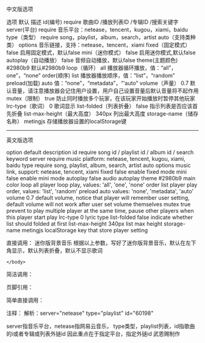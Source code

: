 中文版选项

选项	默认	描述
id(编号)	require	歌曲ID /播放列表ID /专辑ID /搜索关键字
server(平台)	require	音乐平台：netease，tencent，kugou，xiami，baidu
type（类型）	require	song，playlist，album，search，artist
auto（支持类种 类）	options	音乐链接，支持：netease，tencent，xiami
fixed（固定模式）	false	启用固定模式，默认false
mini（迷你模式）	false	启用迷你模式,默认false
autoplay（自动播放）	false	音频自动播放，默认false
theme(主题颜色)	#2980b9	默认#2980b9
loop（循环）	all	播放器循环播放，值：“all”，one”，“none”
order(顺序)	list	播放器播放顺序，值：“list”，“random”
preload(加载)	auto	值：“none”，“metadata”，“'auto”
volume（声量）	0.7	默认音量，请注意播放器会记住用户设置，用户自己设置音量后默认音量将不起作用
mutex（限制）	true	防止同时播放多个玩家，在该玩家开始播放时暂停其他玩家
lrc-type（歌词）	0	歌词显示
list-folded（列表折叠）	false	指示列表是否应该首先折叠
list-max-height（最大高度）	340px	列出最大高度
storage-name（储存名称）	metingjs	存储播放器设置的localStorage键

----------------------------------------------------------------------------------------------------------------------------------------------------------------------

英文版选项

option	default	description
id	require	song id / playlist id / album id / search keyword
server	require	music platform: netease, tencent, kugou, xiami, baidu
type	require	song, playlist, album, search, artist
auto	options	music link, support: netease, tencent, xiami
fixed	false	enable fixed mode
mini	false	enable mini mode
autoplay	false	audio autoplay
theme	#2980b9	main color
loop	all	player loop play, values: 'all', 'one', 'none'
order	list	player play order, values: 'list', 'random'
preload	auto	values: 'none', 'metadata', 'auto'
volume	0.7	default volume, notice that player will remember user setting, default volume will not work after user set volume themselves
mutex	true	prevent to play multiple player at the same time, pause other players when this player start play
lrc-type	0	lyric type
list-folded	false	indicate whether list should folded at first
list-max-height	340px	list max height
storage-name	metingjs	localStorage key that store player setting

直接调用：
迷你版背景音乐
根据以上参数，写好了迷你版背景音乐，默认在左下角显示，默认列表折叠，默认不显示歌词


<!DOCTYPE html>
<html>
	<head>
		<meta charset="utf-8" />
		<title></title>	
	<!-- require APlayer -->
	<link rel="stylesheet" href="https://cdn.jsdelivr.net/gh/wuenci666/wuenci@master/music/APlayer.min.css">
	<script src="https://cdn.jsdelivr.net/gh/wuenci666/wuenci@master/music/APlayer.min.js"></script>
	<!-- require MetingJS -->
	<script src="https://cdn.jsdelivr.net/gh/wuenci666/wuenci@master/music/Meting.min.js"></script>
	</head>
	<body>

<meting-js 
	server="netease" 
	type="playlist" 
	id="60198"
	fixed="true" 
	autoplay="true"
	loop="all"
	order="random"
	preload="auto"
	list-folded="ture"
	list-max-height="500px"
	lrc-type="1">
</meting-js>

	</body>
</html>


简洁调用：


<!--css-->
<link rel="stylesheet" href="https://cdn.jsdelivr.net/gh/wuenci666/wuenci@master/music/APlayer.min.css">
<!--js-->
	<script src="https://cdn.jsdelivr.net/gh/wuenci666/wuenci@master/music/APlayer.min.js"></script>
	<script src="https://cdn.jsdelivr.net/gh/wuenci666/wuenci@master/music/Meting.min.js"></script>
        <!--使用-->
	<meting-js 
	server="netease" 
	type="playlist" 
	id="60198"
	fixed="true" 
	autoplay="true"
	loop="all"
	order="random"
	preload="auto"
	list-folded="ture"
	list-max-height="500px"
	lrc-type="1">
	</meting-js>
	
	
页脚引用：


<link rel="stylesheet" href="https://cdn.jsdelivr.net/gh/wuenci666/wuenci@master/music/APlayer.min.css">
<script src="https://cdn.jsdelivr.net/gh/wuenci666/wuenci@master/music/APlayer.min.js"></script>
<script src="https://cdn.jsdelivr.net/gh/wuenci666/wuenci@master/music/Meting.min.js"></script>
<div>
<meting-js 
	server="netease" 
	type="playlist" 
	id="60198"
	fixed="true" 
	autoplay="true"
	loop="all"
	order="random"
	preload="auto"
	list-folded="ture"
	list-max-height="500px"
	lrc-type="1">
</meting-js>	
</div>


简单直接调用：


<!DOCTYPE html>
<html>
	<head>
		<meta charset="utf-8" />
		<title></title>	
	<!-- require APlayer -->
	<link rel="stylesheet" href="https://cdn.jsdelivr.net/gh/wuenci666/wuenci@master/music/APlayer.min.css">
	<script src="https://cdn.jsdelivr.net/gh/wuenci666/wuenci@master/music/APlayer.min.js"></script>
	<!-- require MetingJS -->
	<script src="https://cdn.jsdelivr.net/gh/wuenci666/wuenci@master/music/Meting.min.js"></script>
	</head>
	<body>
<meting-js server="netease" type="playlist" id="60198"></meting-js>
	</body>
</html>


注释：
 解析：server="netease" type="playlist" id="60198"

server指音乐平台，netease指网易云音乐， type类型，playlist列表，id指歌曲的i或者专辑或列表外链id
因此重点在于指定平台，指定外链id
武恩赐制作
